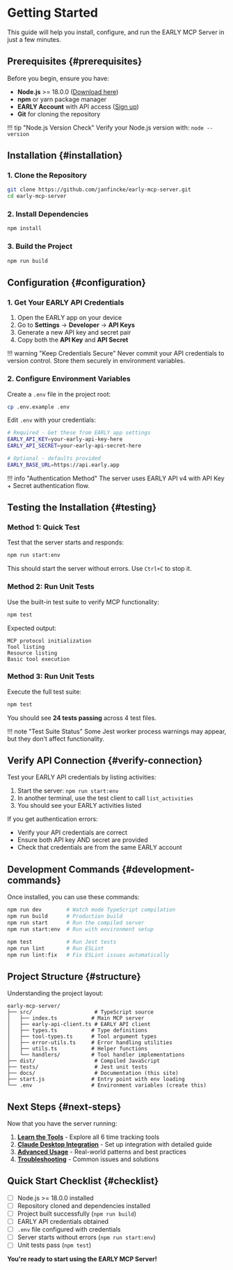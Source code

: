 # Getting Started

This guide will help you install, configure, and run the EARLY MCP Server in just a few minutes.

## Prerequisites {#prerequisites}

Before you begin, ensure you have:

- **Node.js** >= 18.0.0 ([Download here](https://nodejs.org/))
- **npm** or yarn package manager  
- **EARLY Account** with API access ([Sign up](https://early.app/))
- **Git** for cloning the repository

!!! tip "Node.js Version Check"
    Verify your Node.js version with: `node --version`

## Installation {#installation}

### 1. Clone the Repository

```bash
git clone https://github.com/janfincke/early-mcp-server.git
cd early-mcp-server
```

### 2. Install Dependencies

```bash
npm install
```

### 3. Build the Project

```bash
npm run build
```

## Configuration {#configuration}

### 1. Get Your EARLY API Credentials

1. Open the EARLY app on your device
2. Go to **Settings** → **Developer** → **API Keys**  
3. Generate a new API key and secret pair
4. Copy both the **API Key** and **API Secret**

!!! warning "Keep Credentials Secure"
    Never commit your API credentials to version control. Store them securely in environment variables.

### 2. Configure Environment Variables

Create a `.env` file in the project root:

```bash
cp .env.example .env
```

Edit `.env` with your credentials:

```bash title=".env"
# Required - Get these from EARLY app settings
EARLY_API_KEY=your-early-api-key-here
EARLY_API_SECRET=your-early-api-secret-here

# Optional - defaults provided
EARLY_BASE_URL=https://api.early.app
```

!!! info "Authentication Method"
    The server uses EARLY API v4 with API Key + Secret authentication flow.

## Testing the Installation {#testing}

### Method 1: Quick Test

Test that the server starts and responds:

```bash
npm run start:env
```

This should start the server without errors. Use `Ctrl+C` to stop it.

### Method 2: Run Unit Tests

Use the built-in test suite to verify MCP functionality:

```bash
npm test
```

Expected output:
```
MCP protocol initialization
Tool listing  
Resource listing
Basic tool execution
```

### Method 3: Run Unit Tests

Execute the full test suite:

```bash
npm test
```

You should see **24 tests passing** across 4 test files.

!!! note "Test Suite Status"
    Some Jest worker process warnings may appear, but they don't affect functionality.

## Verify API Connection {#verify-connection}

Test your EARLY API credentials by listing activities:

1. Start the server: `npm run start:env`
2. In another terminal, use the test client to call `list_activities`
3. You should see your EARLY activities listed

If you get authentication errors:
- Verify your API credentials are correct
- Ensure both API key AND secret are provided  
- Check that credentials are from the same EARLY account

## Development Commands {#development-commands}

Once installed, you can use these commands:

```bash title="Development Workflow"
npm run dev        # Watch mode TypeScript compilation
npm run build      # Production build
npm run start      # Run the compiled server
npm run start:env  # Run with environment setup
```

```bash title="Code Quality"
npm test           # Run Jest tests
npm run lint       # Run ESLint
npm run lint:fix   # Fix ESLint issues automatically
```

## Project Structure {#structure}

Understanding the project layout:

```
early-mcp-server/
├── src/                    # TypeScript source
│   ├── index.ts           # Main MCP server
│   ├── early-api-client.ts # EARLY API client
│   ├── types.ts           # Type definitions
│   ├── tool-types.ts      # Tool argument types  
│   ├── error-utils.ts     # Error handling utilities
│   ├── utils.ts           # Helper functions
│   └── handlers/          # Tool handler implementations
├── dist/                   # Compiled JavaScript
├── tests/                  # Jest unit tests  
├── docs/                   # Documentation (this site)
├── start.js               # Entry point with env loading
└── .env                   # Environment variables (create this)
```

## Next Steps {#next-steps}

Now that you have the server running:

1. **[Learn the Tools](tools/index.md)** - Explore all 6 time tracking tools
2. **[Claude Desktop Integration](integration.md)** - Set up integration with detailed guide  
3. **[Advanced Usage](usage.md)** - Real-world patterns and best practices
4. **[Troubleshooting](troubleshooting.md)** - Common issues and solutions

## Quick Start Checklist {#checklist}

- [ ] Node.js >= 18.0.0 installed
- [ ] Repository cloned and dependencies installed
- [ ] Project built successfully (`npm run build`)
- [ ] EARLY API credentials obtained
- [ ] `.env` file configured with credentials
- [ ] Server starts without errors (`npm run start:env`)
- [ ] Unit tests pass (`npm test`)

**You're ready to start using the EARLY MCP Server!**
